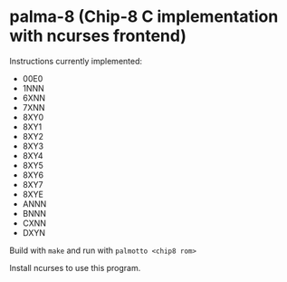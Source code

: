 # palma-8 (Chip-8 C implementation with ncurses frontend)


Instructions currently implemented:
- 00E0
- 1NNN
- 6XNN
- 7XNN
- 8XY0
- 8XY1
- 8XY2
- 8XY3
- 8XY4
- 8XY5
- 8XY6
- 8XY7
- 8XYE
- ANNN
- BNNN
- CXNN
- DXYN

Build with `make` and run with `palmotto <chip8 rom>`

Install ncurses to use this program.
